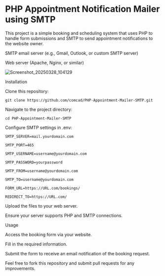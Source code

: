 # **PHP Appointment Notification Mailer using SMTP**

This project is a simple booking and scheduling system that uses PHP to handle form submissions and SMTP to send appointment notifications to the website owner.


SMTP email server (e.g., Gmail, Outlook, or custom SMTP server)

Web server (Apache, Nginx, or similar)

![Screenshot_20250328_104129](https://github.com/user-attachments/assets/bbaaef82-d9cd-4480-831e-42c6631b51ed)


Installation

Clone this repository:
```
git clone https://github.com/comcad/PHP-Appointment-Mailer-SMTP.git
```
Navigate to the project directory:
```
cd PHP-Appointment-Mailer-SMTP
```
Configure SMTP settings in .env:
```
SMTP_SERVER=mail.yourdomain.com

SMTP_PORT=465

SMTP_USERNAME=username@yourdomain.com

SMTP_PASSWORD=yourpassword

SMTP_FROM=username@yourdomain.com

SMTP_TO=username@yourdomain.com

FORM_URL=https://URL.com/bookings/

REDIRECT_TO=https://URL.com/
```
Upload the files to your web server.

Ensure your server supports PHP and SMTP connections.

Usage

Access the booking form via your website.

Fill in the required information.

Submit the form to receive an email notification of the booking request.

Feel free to fork this repository and submit pull requests for any improvements.
